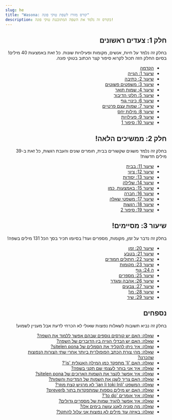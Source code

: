 ```yaml
---
slug: he
title: "Wasona: קורס מזורז לשפת טוקי פונה"
description: בקורס זה נלמד את השפה המתוכננת טוקי פונה!
---
```

<div dir="rtl">

## חלק 1: צעדים ראשונים

בחלק זה נלמד על חיות, אנשים, מקומות ופעילויות שונות. כל זאת באמצעות 40 מילים! בסיום החלק הזה תכול לקרוא סיפור קצר הכתוב בטוקי פונה. 

* [הקדמה](/he/00)
* [שיעור 1: הגייה](/he/01)
* [שיעור 2: כתיבה](/he/02)
* [שיעור 3: משפטים פשוטים](/he/03)
* [שיעור 4: שמות תואר](/he/04)
* [שיעור 5: חלקי הדיבור](/he/05)
* [שיעור 6: כינויי גוף](/he/06)
* [שיעור 7: שמות עצם פרטיים](/he/07)
* [שיעור 8: מילות יחס](/he/08)
* [שיעור 9: פעילויות](/he/09)
* [שיעור 10: סיפור 1](/he/10)

## חלק 2: ממשיכים הלאה!

בחלק זה נלמד משגים שקשורים בבית, חומרים שונים והעבת רגשות, כל זאת ב-39 מילים חדשות!

* [שיעור 11: בבית](/he/11)
* [שיעור 12: ציווי](/he/12)
* [שיעור 13: יסודות](/he/13)
* [שיעור 14: שלילה](/he/14)
* [שיעור 15: באמצעות, כמו](/he/15)
* [שיעור 16: חברה](/he/16)
* [שיעור 17: משפטי שאלה](/he/17)
* [שיעור 18: רגשות](/he/18)
* [שיעור 19: סיפור 2](/he/19)

## שיעור 3: מסיימים!

בחלק זה נדבר על זמן, מקומות, מספרים ועוד! בסיומו תכיר בסך הכל 131 מילים בשפה!

* [שיעור 20: זמן](/he/20)
* [שיעור 21: בטבע](/he/21)
* [שיעור 22: חתולים חמודים](/he/22)
* [שיעור 23: מקומות](/he/23)
* [ה 24: גוף](/he/24)
* [שיעור 25: מספרים](/he/25)
* [שיעור 26: אהבה ומגדר](/he/26)
* [שיעור 27: צבעים](/he/27)
* [שיעור 28: מו!](/he/28)
* [שיעור 29: שיר](/he/29)

## נספחים

בחלק זה נביא תשובות לשאלות נפוצות שאולי לא הכרחי לדעת אבל מעניין לשמוע!

* [שאלה: האם יש קורסים נוספים שבהם אפשר ללמוד את השפה?](/he/other-courses)
* [שאלה: האם יש הבדלי הגייה בין הדוברים של השפה?](/he/sound-variation)
* [שאלה: איך ניתן להקליד את הסמלים של sitelen pona?](/he/fonts)
* [שאלה: מהי צורת הכתב הפופולרית ביותר אחרי שתי הצורות הנפוצות שהכרנו?](/he/sitelen-sitelen)
* [שאלה: האם 'li' מתפקד כמו המילה האנגלית 'is'?](/he/li-and-is)
* [שאלה: איך אני בוחר לעצמי שם תקני בשפה?](/he/make-a-name)
* [שאלה: איך אפשר לקצר את השמות הארוכים של sitelen pona?](/he/simpler-cartouches)
* [שאלה: האם צריך לשנן את השמות של המדינות והשפות?](/he/languages-countries)
* [שאלה: המשפט 'jan li toki Inli' לא מרגיש קצת מוזר?](/he/named-verbs)
* [שאלה: האם יש מילים נוספות שמתפקדות בתור preverb?](/he/more-preverbs)
* [שאלה: איך אומרים 'to do'?](/he/doing)
* [שאלה: איך אפשר להגיד שמות של מספרים גדולים?](/he/large-numbers)
* [שאלה: מה סוניה לאנג עושה בימים אלו?](/he/jan-sonja)
* [שאלה: באיזה עוד מילים לא נפוצות אני עלול להתקל?](/he/uncommon-words)

</div>
